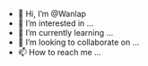 - 👋 Hi, I’m @Wanlap
- 👀 I’m interested in ...
- 🌱 I’m currently learning ...
- 💞️ I’m looking to collaborate on ...
- 📫 How to reach me ...

<!---
Wanlap/Wanlap is a ✨ special ✨ repository because its `README.md` (this file) appears on your GitHub profile.
You can click the Preview link to take a look at your changes.
--->
